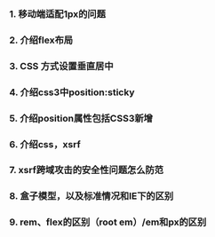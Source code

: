 ### 1. 移动端适配1px的问题

### 2. 介绍flex布局

### 3. CSS 方式设置垂直居中

### 4. 介绍css3中position:sticky

### 5. 介绍position属性包括CSS3新增

### 6. 介绍css，xsrf

### 7. xsrf跨域攻击的安全性问题怎么防范

### 8. 盒子模型，以及标准情况和IE下的区别

### 9. rem、flex的区别（root em）/em和px的区别

### 

### 

### 

### 

### 

### 

### 

### 

### 

### 

### 

### 

### 

### 

### 

### 

### 

### 

### 

### 